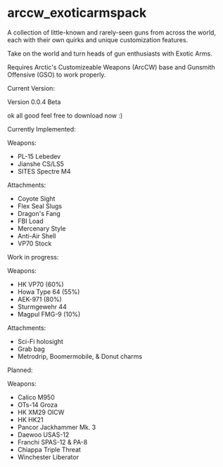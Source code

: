 # arccw_exoticarmspack
A collection of little-known and rarely-seen guns from across the world, each with their own quirks and unique customization features. 

Take on the world and turn heads of gun enthusiasts with Exotic Arms.

Requires Arctic's Customizeable Weapons (ArcCW) base and Gunsmith Offensive (GSO) to work properly.

Current Version:

Version 0.0.4 Beta

ok all good feel free to download now :)

Currently Implemented:

Weapons:

- PL-15 Lebedev
- Jianshe CS/LS5
- SITES Spectre M4

Attachments:

- Coyote Sight 
- Flex Seal Slugs
- Dragon's Fang
- FBI Load
- Mercenary Style
- Anti-Air Shell
- VP70 Stock

Work in progress:

Weapons:

- HK VP70 (60%)
- Howa Type 64 (55%)
- AEK-971 (80%)
- Sturmgewehr 44
- Magpul FMG-9 (10%)

Attachments:

- Sci-Fi holosight
- Grab bag
- Metrodrip, Boomermobile, & Donut charms

Planned:

Weapons:

- Calico M950
- OTs-14 Groza
- HK XM29 OICW
- HK HK21
- Pancor Jackhammer Mk. 3
- Daewoo USAS-12
- Franchi SPAS-12 & PA-8
- Chiappa Triple Threat
- Winchester Liberator
